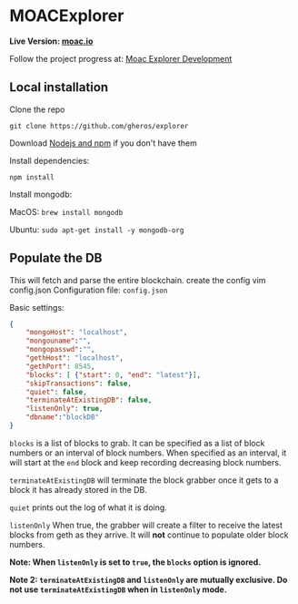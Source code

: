 # MOACExplorer 

<b>Live Version: [moac.io](http://moac.io)</b>

Follow the project progress at: [Moac Explorer Development]()

## Local installation

Clone the repo

`git clone https://github.com/gheros/explorer`

Download [Nodejs and npm](https://docs.npmjs.com/getting-started/installing-node "Nodejs install") if you don't have them

Install dependencies:

`npm install`

Install mongodb:

MacOS: `brew install mongodb`

Ubuntu: `sudo apt-get install -y mongodb-org`

## Populate the DB

This will fetch and parse the entire blockchain.
create the config
vim config.json
Configuration file: `config.json`

Basic settings:
```json
{
    "mongoHost": "localhost",
    "mongouname":"",
    "mongopasswd":"",
    "gethHost": "localhost",
    "gethPort": 8545,
    "blocks": [ {"start": 0, "end": "latest"}],
    "skipTransactions": false,
    "quiet": false,
    "terminateAtExistingDB": false,
    "listenOnly": true,
    "dbname":"blockDB"
}

```

```blocks``` is a list of blocks to grab. It can be specified as a list of block numbers or an interval of block numbers. When specified as an interval, it will start at the ```end``` block and keep recording decreasing block numbers.

```terminateAtExistingDB``` will terminate the block grabber once it gets to a block it has already stored in the DB.

```quiet``` prints out the log of what it is doing.

```listenOnly``` When true, the grabber will create a filter to receive the latest blocks from geth as they arrive. It will <b>not</b> continue to populate older block numbers.

<b>Note: When ```listenOnly``` is set to ```true```, the ```blocks``` option is ignored. </b>

<b>Note 2: ```terminateAtExistingDB``` and ```listenOnly``` are mutually exclusive. Do not use ```terminateAtExistingDB``` when in ```listenOnly``` mode.</b>
